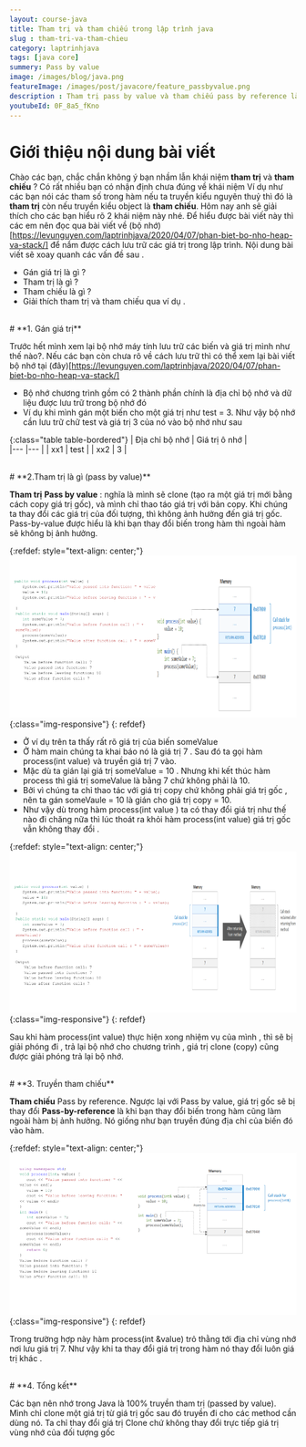 ```yaml
---
layout: course-java
title: Tham trị và tham chiếu trong lập trình java
slug : tham-tri-va-tham-chieu
category: laptrinhjava
tags: [java core]
summery: Pass by value
image: /images/blog/java.png
featureImage: /images/post/javacore/feature_passbyvalue.png
description : Tham trị pass by value và tham chiếu pass by reference là 2 cách thức hoạt động khác nhau. Trong bài viết sau sẽ giải thích cách thức hoạt động của tham trị và tham chiếu. Cùng tìm hiểu tham trị là gì, tham chiếu là gì trong bài viết sau đâu nhé.
youtubeId: 0F_8a5_fKno
---
```


# **Giới thiệu nội dung bài viết**

Chào các bạn, chắc chắn không ý bạn nhầm lẫn khái niệm <b>tham trị</b> và <b>tham chiếu</b>  ? Có rất nhiều bạn có nhận định chưa đúng về khái niệm
Ví dụ như các bạn nói các tham số trong hàm nếu ta truyền kiểu nguyên thuỷ thì đó là <b>tham trị</b> còn nếu truyền kiểu object là <b>tham chiếu</b>.
Hôm nay anh sẽ giải thích cho các bạn hiểu rõ 2 khái niệm này nhé. Để hiểu được bài viết này thì các em nên đọc qua bài viết về (bộ nhớ)[https://levunguyen.com/laptrinhjava/2020/04/07/phan-biet-bo-nho-heap-va-stack/] để nắm được cách lưu trữ các giá trị trong lập trình. Nội dung bài viết sẽ xoay quanh các vấn đề sau .

- Gán giá trị là gì ?
- Tham trị là gì ?
- Tham chiếu là gì ?
- Giải thích tham trị và tham chiếu qua ví dụ .  

<br>
# **1. Gán giá trị**

Trước hết mình xem lại  bộ nhớ máy tính lưu trữ các biến và giá trị mình như thế nào?. Nếu các bạn còn chưa rõ về cách lưu trữ thì có thể xem lại bài viết bộ nhớ tại (đây)[https://levunguyen.com/laptrinhjava/2020/04/07/phan-biet-bo-nho-heap-va-stack/]

- Bộ nhớ chương trình gồm có 2 thành phần chính là địa chỉ bộ nhớ và dữ liệu được lưu trữ trong bộ nhớ đó
- Ví dụ khi mình gán một biến cho một giá trị như test = 3. Như vậy bộ nhớ cần lưu trữ chữ test và giá trị 3 của nó vào bộ nhớ như sau

{:class="table table-bordered"}
 |  Địa chỉ bộ nhớ   	| 	Giá trị ô nhớ                     |   
 |---	                |---	                        |
 |   xx1 	            |     test                          |
 |   xx2 	            |         3                      |

<br>
# **2.Tham trị là gì  (pass by value)**

<b>Tham trị</b> <b>Pass by value</b> : nghĩa là mình sẽ clone (tạo ra một giá trị mới bằng cách copy giá trị gốc), và mình chỉ thao táo giá trị với bản copy.
Khi chúng ta thay đổi các giá trị của đối tượng, thì không ảnh hưởng đến giá trị gốc. Pass-by-value được hiểu là khi bạn thay đổi biến trong hàm thì ngoài hàm sẽ không bị ảnh hưởng.


{:refdef: style="text-align: center;"}
![Tham trị](/images/post/javacore/passbyvalue.png){:class="img-responsive"}
{: refdef}

- Ở ví dụ trên ta thấy rất rõ giá trị của biến  someValue
- Ở hàm main chúng ta khai báo nó là giá trị 7 . Sau đó ta gọi hàm process(int value) và truyền giá trị 7 vào.
- Mặc dù ta gián lại giá trị someValue = 10 . Nhưng khi kết thúc hàm process thì giá trị someValue là bằng 7 chứ không phải là 10.
- Bởi vì chúng ta chỉ thao tác với giá trị copy chứ không phải giá trị gốc , nên ta gán someVaule = 10 là gián cho giá trị copy = 10.
- Như vậy dù trong hàm process(int value ) ta có thay đổi giá trị như thế nào đi chăng nữa thì lúc thoát ra khỏi hàm process(int value) giá trị
gốc vẫn không thay đổi .

{:refdef: style="text-align: center;"}
![Tham trị](/images/post/javacore/passbyvalue2.png){:class="img-responsive"}
{: refdef}

Sau khi hàm process(int value) thực hiện xong nhiệm vụ của mình , thì sẽ bị giải phóng đi , trả lại bộ nhớ cho chương trình , giá trị clone
(copy) cũng được giải phóng trả lại bộ nhớ.

<br>
# **3. Truyền tham  chiếu**

<b>Tham chiếu</b> Pass by reference. Ngược lại với Pass by value, giá trị gốc sẽ bị thay đổi <b>Pass-by-reference</b> là khi bạn thay đổi biến trong hàm cũng làm ngoài hàm bị ảnh hưởng.
Nó giống như bạn truyền đúng địa chỉ của biến đó vào hàm.

{:refdef: style="text-align: center;"}
![Tham trị](/images/post/javacore/passbyreference.png){:class="img-responsive"}
{: refdef}

Trong trường hợp này hàm process(int &value) trỏ thằng tới địa chỉ vùng nhớ nơi lưu giá trị 7. Như vậy khi ta thay đổi giá trị trong hàm nó thay
đổi luôn giá trị khác .

<br>
# **4. Tổng kết**

Các bạn nên nhớ trong  Java là 100% truyền tham trị (passed by value). Mình chỉ clone một giá trị từ giá trị gốc sau đó truyền đi
cho các method cần dùng nó. Ta chỉ thay đổi giá trị Clone chứ không thay đổi trực tiếp giá trị  vùng nhớ của đối tượng gốc
